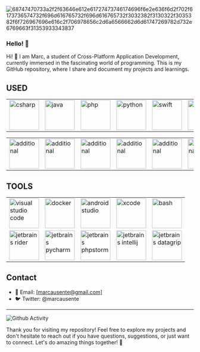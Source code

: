 ![68747470733a2f2f63646e612e61727473746174696f6e2e636f6d2f702f6173736574732f696d616765732f696d616765732f3032382f3130322f3035382f6f726967696e616c2f706978656c2d6a6566662d6d61747269782d732e6769663f31353933343837](https://github.com/user-attachments/assets/86737085-db51-4ee3-883f-45616eae5abb)
### Hello! 👋

Hi! 👋 I am Marc, a student of Cross-Platform Application Development, currently immersed in the fascinating world of programming. This is my GitHub repository, where I share and document my projects and learnings.

## USED

<div align="center">

<table style="border-collapse: collapse;">
  <tr>
    <td><img src="https://github.com/user-attachments/assets/a1e750da-6b97-44c9-84db-8625348611d1" alt="csharp" width="80"/></td>
    <td><img src="https://github.com/user-attachments/assets/7b083de8-24aa-46a1-83a1-65f605626489" alt="java" width="80"/></td>
    <td><img src="https://github.com/user-attachments/assets/dfd821d7-16b3-42ba-b8b6-5dd1f8ddcba0" alt="php" width="80"/></td>
    <td><img src="https://github.com/user-attachments/assets/00a0a736-e24f-4a09-9305-2f3dee4772b0" alt="python" width="80"/></td>
    <td><img src="https://github.com/user-attachments/assets/b9687a95-1f01-4fd3-b1f9-f047abd6c95c" alt="swift" width="80"/></td>
    <td><img src="https://github.com/user-attachments/assets/c68d4f93-d7d9-48c1-92d7-672a4bde4626" alt="html" width="80"/></td>
    <td><img src="https://github.com/user-attachments/assets/a749fec4-180b-46bd-b6c1-eae728e70d9a" alt="css3" width="80"/></td>
    <td><img src="https://github.com/user-attachments/assets/9377bcda-a67f-4934-85ad-ef645a549779" alt="unity" width="80"/></td>
  </tr>
</table>

<table style="border-collapse: collapse;">
  <tr>
    <td><img src="https://github.com/user-attachments/assets/c69d897a-556b-464b-a564-f01e3eb0aea8" alt="additional" width="80"/></td>
    <td><img src="https://github.com/user-attachments/assets/9c2bf0ea-c3a4-4634-ac0a-abb9218803d2" alt="additional" width="80"/></td>
    <td><img src="https://github.com/user-attachments/assets/08ef10b1-6a27-42e2-9598-37b0917450c3" alt="additional" width="80"/></td>
    <td><img src="https://github.com/user-attachments/assets/7f327ae7-5e3c-409d-9930-facd9d37dcce" alt="additional" width="80"/></td>
    <td><img src="https://github.com/user-attachments/assets/2a8ac0c0-4a3c-4add-bc33-5f55b1c02ddf" alt="additional" width="80"/></td>
    <td><img src="https://github.com/user-attachments/assets/aebef539-8939-4e9b-a719-cf2eebd4de52" alt="additional" width="80"/></td>
  </tr>
</table>
</div>


## TOOLS

<div align="center">
  <table style="border-collapse: collapse;">
    <tr>
      <td><img src="https://github.com/user-attachments/assets/05bf36ad-918a-43ad-abfe-47c92921a4ca" alt="visual studio code" width="80"/></td>
      <td><img src="https://github.com/user-attachments/assets/a1840e34-8013-4637-a4d8-43af78d58a86" alt="docker" width="80"/></td>
      <td><img src="https://github.com/user-attachments/assets/68d1ba0b-9cca-43f2-9161-d75827a546b8" alt="android studio" width="80"/></td>
      <td><img src="https://github.com/user-attachments/assets/50798dc7-9126-4e61-b32a-02011526037e" alt="xcode" width="80"/></td>
      <td><img src="https://github.com/user-attachments/assets/7100662a-8b5f-42e5-9269-22cdd50e8065" alt="bash" width="80"/></td>
    </tr>
    <tr>
      <td><img src="https://github.com/user-attachments/assets/6f37e406-6142-450d-9385-07941153d8a4" alt="jetbrains rider" width="80"/></td>
      <td><img src="https://github.com/user-attachments/assets/ec74a6be-cbd3-46ba-9355-72d74905c351" alt="jetbrains pycharm" width="80"/></td>
      <td><img src="https://github.com/user-attachments/assets/97225a20-c17f-4d10-b86c-e674e55d2c5f" alt="jetbrains phpstorm" width="80"/></td>
      <td><img src="https://github.com/user-attachments/assets/21048440-8885-4a42-a2d1-16235ae7398a" alt="jetbrains intellij" width="80"/></td>
      <td><img src="https://github.com/user-attachments/assets/63c924ab-14a6-42af-89d6-173138ec0815" alt="jetbrains datagrip" width="80"/></td>
    </tr>
  </table>
</div>


## Contact

- 📧 Email: [marcausente@gmail.com]
- 🐦 Twitter: @marcausente

---

  ![Github Activity](https://github-readme-stats.vercel.app/api?username=Marcausente&show_icons=true&theme=dark)


Thank you for visiting my repository! Feel free to explore my projects and don't hesitate to reach out if you have questions, suggestions, or just want to connect. Let's do amazing things together! 🚀

